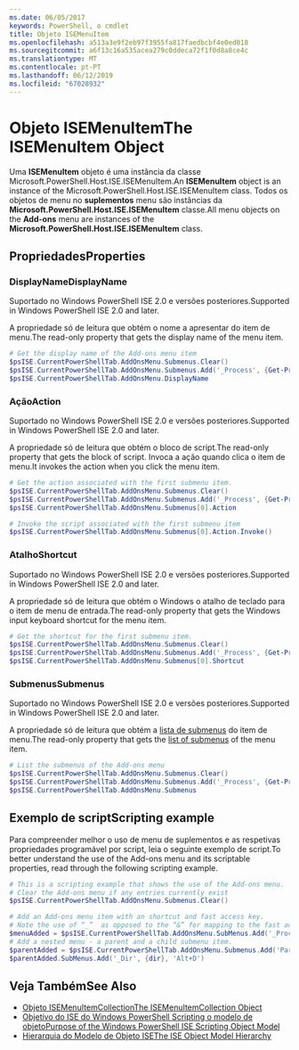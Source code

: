 ```yaml
---
ms.date: 06/05/2017
keywords: PowerShell, o cmdlet
title: Objeto ISEMenuItem
ms.openlocfilehash: a513a3e9f2eb97f3955fa817faedbcbf4e0ed018
ms.sourcegitcommit: a6f13c16a535acea279c0ddeca72f1f0d8a8ce4c
ms.translationtype: MT
ms.contentlocale: pt-PT
ms.lasthandoff: 06/12/2019
ms.locfileid: "67028932"
---
```

# <a name="the-isemenuitem-object"></a><span data-ttu-id="499b3-103">Objeto ISEMenuItem</span><span class="sxs-lookup"><span data-stu-id="499b3-103">The ISEMenuItem Object</span></span>

<span data-ttu-id="499b3-104">Uma **ISEMenuItem** objeto é uma instância da classe Microsoft.PowerShell.Host.ISE.ISEMenuItem.</span><span class="sxs-lookup"><span data-stu-id="499b3-104">An **ISEMenuItem** object is an instance of the Microsoft.PowerShell.Host.ISE.ISEMenuItem class.</span></span> <span data-ttu-id="499b3-105">Todos os objetos de menu no **suplementos** menu são instâncias da **Microsoft.PowerShell.Host.ISE.ISEMenuItem** classe.</span><span class="sxs-lookup"><span data-stu-id="499b3-105">All menu objects on the **Add-ons** menu are instances of the **Microsoft.PowerShell.Host.ISE.ISEMenuItem** class.</span></span>

## <a name="properties"></a><span data-ttu-id="499b3-106">Propriedades</span><span class="sxs-lookup"><span data-stu-id="499b3-106">Properties</span></span>

### <a name="displayname"></a><span data-ttu-id="499b3-107">DisplayName</span><span class="sxs-lookup"><span data-stu-id="499b3-107">DisplayName</span></span>

<span data-ttu-id="499b3-108">Suportado no Windows PowerShell ISE 2.0 e versões posteriores.</span><span class="sxs-lookup"><span data-stu-id="499b3-108">Supported in Windows PowerShell ISE 2.0 and later.</span></span>

<span data-ttu-id="499b3-109">A propriedade só de leitura que obtém o nome a apresentar do item de menu.</span><span class="sxs-lookup"><span data-stu-id="499b3-109">The read-only property that gets the display name of the menu item.</span></span>

```powershell
# Get the display name of the Add-ons menu item
$psISE.CurrentPowerShellTab.AddOnsMenu.Submenus.Clear()
$psISE.CurrentPowerShellTab.AddOnsMenu.Submenus.Add('_Process', {Get-Process}, 'Alt+P')
$psISE.CurrentPowerShellTab.AddOnsMenu.DisplayName
```

### <a name="action"></a><span data-ttu-id="499b3-110">Ação</span><span class="sxs-lookup"><span data-stu-id="499b3-110">Action</span></span>

<span data-ttu-id="499b3-111">Suportado no Windows PowerShell ISE 2.0 e versões posteriores.</span><span class="sxs-lookup"><span data-stu-id="499b3-111">Supported in Windows PowerShell ISE 2.0 and later.</span></span>

<span data-ttu-id="499b3-112">A propriedade só de leitura que obtém o bloco de script.</span><span class="sxs-lookup"><span data-stu-id="499b3-112">The read-only property that gets the block of script.</span></span> <span data-ttu-id="499b3-113">Invoca a ação quando clica o item de menu.</span><span class="sxs-lookup"><span data-stu-id="499b3-113">It invokes the action when you click the menu item.</span></span>

```powershell
# Get the action associated with the first submenu item.
$psISE.CurrentPowerShellTab.AddOnsMenu.Submenus.Clear()
$psISE.CurrentPowerShellTab.AddOnsMenu.Submenus.Add('_Process', {Get-Process}, 'Alt+P')
$psISE.CurrentPowerShellTab.AddOnsMenu.Submenus[0].Action

# Invoke the script associated with the first submenu item
$psISE.CurrentPowerShellTab.AddOnsMenu.Submenus[0].Action.Invoke()
```

### <a name="shortcut"></a><span data-ttu-id="499b3-114">Atalho</span><span class="sxs-lookup"><span data-stu-id="499b3-114">Shortcut</span></span>

<span data-ttu-id="499b3-115">Suportado no Windows PowerShell ISE 2.0 e versões posteriores.</span><span class="sxs-lookup"><span data-stu-id="499b3-115">Supported in Windows PowerShell ISE 2.0 and later.</span></span>

<span data-ttu-id="499b3-116">A propriedade só de leitura que obtém o Windows o atalho de teclado para o item de menu de entrada.</span><span class="sxs-lookup"><span data-stu-id="499b3-116">The read-only property that gets the Windows input keyboard shortcut for the menu item.</span></span>

```powershell
# Get the shortcut for the first submenu item.
$psISE.CurrentPowerShellTab.AddOnsMenu.Submenus.Clear()
$psISE.CurrentPowerShellTab.AddOnsMenu.Submenus.Add('_Process', {Get-Process}, 'Alt+P')
$psISE.CurrentPowerShellTab.AddOnsMenu.Submenus[0].Shortcut
```

### <a name="submenus"></a><span data-ttu-id="499b3-117">Submenus</span><span class="sxs-lookup"><span data-stu-id="499b3-117">Submenus</span></span>

<span data-ttu-id="499b3-118">Suportado no Windows PowerShell ISE 2.0 e versões posteriores.</span><span class="sxs-lookup"><span data-stu-id="499b3-118">Supported in Windows PowerShell ISE 2.0 and later.</span></span>

<span data-ttu-id="499b3-119">A propriedade só de leitura que obtém a [lista de submenus](The-ISEMenuItemCollection-Object.md) do item de menu.</span><span class="sxs-lookup"><span data-stu-id="499b3-119">The read-only property that gets the [list of submenus](The-ISEMenuItemCollection-Object.md) of the menu item.</span></span>

```powershell
# List the submenus of the Add-ons menu
$psISE.CurrentPowerShellTab.AddOnsMenu.Submenus.Clear()
$psISE.CurrentPowerShellTab.AddOnsMenu.Submenus.Add('_Process', {Get-Process}, 'Alt+P')
$psISE.CurrentPowerShellTab.AddOnsMenu.Submenus
```

## <a name="scripting-example"></a><span data-ttu-id="499b3-120">Exemplo de script</span><span class="sxs-lookup"><span data-stu-id="499b3-120">Scripting example</span></span>

<span data-ttu-id="499b3-121">Para compreender melhor o uso de menu de suplementos e as respetivas propriedades programável por script, leia o seguinte exemplo de script.</span><span class="sxs-lookup"><span data-stu-id="499b3-121">To better understand the use of the Add-ons menu and its scriptable properties, read through the following scripting example.</span></span>

```powershell
# This is a scripting example that shows the use of the Add-ons menu.
# Clear the Add-ons menu if any entries currently exist
$psISE.CurrentPowerShellTab.AddOnsMenu.Submenus.Clear()

# Add an Add-ons menu item with an shortcut and fast access key.
# Note the use of “_”  as opposed to the “&” for mapping to the fast access key letter for the menu item.
$menuAdded = $psISE.CurrentPowerShellTab.AddOnsMenu.SubMenus.Add('_Process', {Get-Process}, 'Alt+P')
# Add a nested menu - a parent and a child submenu item.
$parentAdded = $psISE.CurrentPowerShellTab.AddOnsMenu.Submenus.Add('Parent', $null, $null)
$parentAdded.SubMenus.Add('_Dir', {dir}, 'Alt+D')
```

## <a name="see-also"></a><span data-ttu-id="499b3-122">Veja Também</span><span class="sxs-lookup"><span data-stu-id="499b3-122">See Also</span></span>

- [<span data-ttu-id="499b3-123">Objeto ISEMenuItemCollection</span><span class="sxs-lookup"><span data-stu-id="499b3-123">The ISEMenuItemCollection Object</span></span>](The-ISEMenuItemCollection-Object.md)
- [<span data-ttu-id="499b3-124">Objetivo do ISE do Windows PowerShell Scripting o modelo de objeto</span><span class="sxs-lookup"><span data-stu-id="499b3-124">Purpose of the Windows PowerShell ISE Scripting Object Model</span></span>](Purpose-of-the-Windows-PowerShell-ISE-Scripting-Object-Model.md)
- [<span data-ttu-id="499b3-125">Hierarquia do Modelo de Objeto ISE</span><span class="sxs-lookup"><span data-stu-id="499b3-125">The ISE Object Model Hierarchy</span></span>](The-ISE-Object-Model-Hierarchy.md)

